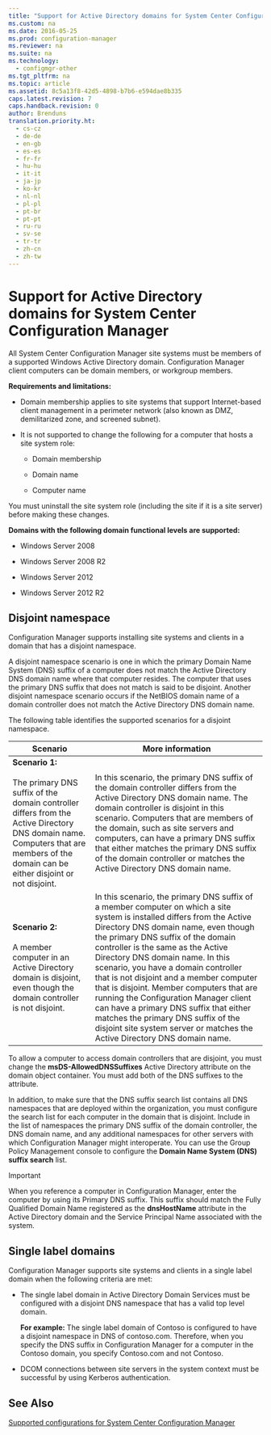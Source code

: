 ```yaml
---
title: "Support for Active Directory domains for System Center Configuration Manager"
ms.custom: na
ms.date: 2016-05-25
ms.prod: configuration-manager
ms.reviewer: na
ms.suite: na
ms.technology: 
  - configmgr-other
ms.tgt_pltfrm: na
ms.topic: article
ms.assetid: 8c5a13f8-42d5-4898-b7b6-e594dae8b335
caps.latest.revision: 7
caps.handback.revision: 0
author: Brenduns
translation.priority.ht: 
  - cs-cz
  - de-de
  - en-gb
  - es-es
  - fr-fr
  - hu-hu
  - it-it
  - ja-jp
  - ko-kr
  - nl-nl
  - pl-pl
  - pt-br
  - pt-pt
  - ru-ru
  - sv-se
  - tr-tr
  - zh-cn
  - zh-tw
---
```

# Support for Active Directory domains for System Center Configuration Manager
All System Center Configuration Manager site systems must be members of a supported Windows Active Directory domain. Configuration Manager client computers can be domain members, or workgroup members.  
  
 **Requirements and limitations:**  
  
-   Domain membership applies to site systems that support Internet-based client management in a perimeter network (also known as DMZ, demilitarized zone, and screened subnet).  
  
-   It is not supported to change the following for a computer that hosts a site system role:  
  
    -   Domain membership  
  
    -   Domain name  
  
    -   Computer name  
  
 You must uninstall the site system role (including the site if it is a site server) before making these changes.  
  
 **Domains with the following domain functional levels are supported:**  
  
-   Windows Server 2008  
  
-   Windows Server 2008 R2  
  
-   Windows Server 2012  
  
-   Windows Server 2012 R2  
  
##  <a name="bkmk_Disjoint"></a> Disjoint namespace  
 Configuration Manager supports installing site systems and clients in a domain that has a disjoint namespace.  
  
 A disjoint namespace scenario is one in which the primary Domain Name System (DNS) suffix of a computer does not match the Active Directory DNS domain name where that computer resides. The computer that uses the primary DNS suffix that does not match is said to be disjoint. Another disjoint namespace scenario occurs if the NetBIOS domain name of a domain controller does not match the Active Directory DNS domain name.  
  
 The following table identifies the supported scenarios for a disjoint namespace.  
  
|Scenario|More information|  
|--------------|----------------------|  
|**Scenario 1:**<br /><br /> The primary DNS suffix of the domain controller differs from the Active Directory DNS domain name. Computers that are members of the domain can be either disjoint or not disjoint.|In this scenario, the primary DNS suffix of the domain controller differs from the Active Directory DNS domain name. The domain controller is disjoint in this scenario. Computers that are members of the domain, such as site servers and computers, can have a primary DNS suffix that either matches the primary DNS suffix of the domain controller or matches the Active Directory DNS domain name.|  
|**Scenario 2:**<br /><br /> A member computer in an Active Directory domain is disjoint, even though the domain controller is not disjoint.|In this scenario, the primary DNS suffix of a member computer on which a site system is installed differs from the Active Directory DNS domain name, even though the primary DNS suffix of the domain controller is the same as the Active Directory DNS domain name. In this scenario, you have a domain controller that is not disjoint and a member computer that is disjoint. Member computers that are running the Configuration Manager client can have a primary DNS suffix that either matches the primary DNS suffix of the disjoint site system server or matches the Active Directory DNS domain name.|  
  
 To allow a computer to access domain controllers that are disjoint, you must change the **msDS-AllowedDNSSuffixes** Active Directory attribute on the domain object container. You must add both of the DNS suffixes to the attribute.  
  
 In addition, to make sure that the DNS suffix search list contains all DNS namespaces that are deployed within the organization, you must configure the search list for each computer in the domain that is disjoint. Include in the list of namespaces the primary DNS suffix of the domain controller, the DNS domain name, and any additional namespaces for other servers with which Configuration Manager might interoperate. You can use the Group Policy Management console to configure the **Domain Name System (DNS) suffix search** list.  
  
> [!IMPORTANT]  
>  When you reference a computer in Configuration Manager, enter the computer by using its Primary DNS suffix. This suffix should match the Fully Qualified Domain Name registered as the **dnsHostName** attribute in the Active Directory domain and the Service Principal Name associated with the system.  
  
##  <a name="bkmk_SLD"></a> Single label domains  
 Configuration Manager supports site systems and clients in a single label domain when the following criteria are met:  
  
-   The single label domain in Active Directory Domain Services must be configured with a disjoint DNS namespace that has a valid top level domain.  
  
     **For example:** The single label domain of Contoso is configured to have a disjoint namespace in DNS of contoso.com. Therefore, when you specify the DNS suffix in Configuration Manager for a computer in the Contoso domain, you specify Contoso.com and not Contoso.  
  
-   DCOM connections between site servers in the system context must be successful by using Kerberos authentication.  
  
## See Also  
 [Supported configurations for System Center Configuration Manager](../../../core/plan-design/configs/supported-configurations.md)
